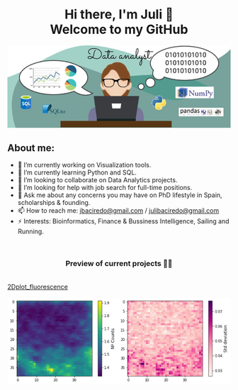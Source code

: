 <div align="center">
<h1 align="center"> Hi there, I'm Juli 👋 <br> Welcome to my GitHub
 </h1>
</div>
<img src="data_analyst.jpg"> 

## About me:

- 🔭 I’m currently working on Visualization tools.
- 🌱 I’m currently learning Python and SQL.
- 👯 I’m looking to collaborate on Data Analytics projects.
- 🤔 I’m looking for help with job search for full-time positions.
- 💬 Ask me about any concerns you may have on PhD lifestyle in Spain, scholarships & founding.
- 📫 How to reach me: jbaciredo@gmail.com / julibaciredo@gmail.com
- ⚡ Interests: Bioinformatics, Finance & Bussiness Intelligence, Sailing and Running.
<br>
<h3 align="center"> Preview of current projects 🎯💪 </h3>
<br>
<a href="https://github.com/jbaciredo/2Dplot_fluorescence"> 2Dplot_fluorescence <br> <br> <img src="image.repo.jpg"></a>
